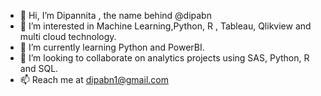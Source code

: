 - 👋 Hi, I’m Dipannita , the name behind @dipabn
- 👀 I’m interested in Machine Learning,Python, R , Tableau, Qlikview and multi cloud technology.
- 🌱 I’m currently learning Python and PowerBI.
- 💞️ I’m looking to collaborate on analytics projects using SAS, Python, R and SQL.
- 📫 Reach me at dipabn1@gmail.com 


